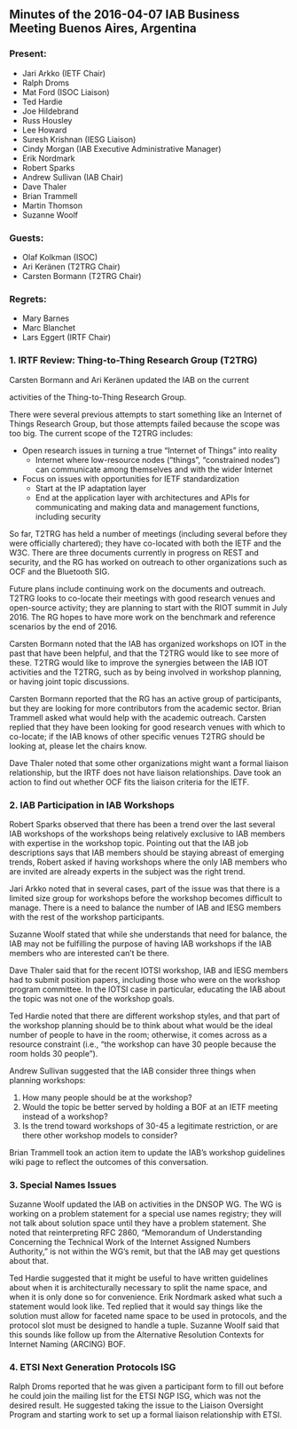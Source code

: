 
Minutes of the 2016-04-07 IAB Business Meeting 
Buenos Aires, Argentina
-----------------------------------------------------------------------


### Present:


* Jari Arkko (IETF Chair)
* Ralph Droms
* Mat Ford (ISOC Liaison)
* Ted Hardie
* Joe Hildebrand
* Russ Housley
* Lee Howard
* Suresh Krishnan (IESG Liaison)
* Cindy Morgan (IAB Executive Administrative Manager)
* Erik Nordmark
* Robert Sparks
* Andrew Sullivan (IAB Chair)
* Dave Thaler
* Brian Trammell
* Martin Thomson
* Suzanne Woolf


### Guests:


* Olaf Kolkman (ISOC)
* Ari Keränen (T2TRG Chair)
* Carsten Bormann (T2TRG Chair)


### Regrets:


* Mary Barnes
* Marc Blanchet
* Lars Eggert (IRTF Chair)


### 1. IRTF Review: Thing-to-Thing Research Group (T2TRG)


Carsten Bormann and Ari Keränen updated the IAB on the current  

activities of the Thing-to-Thing Research Group.


There were several previous attempts to start something like an Internet of Things Research Group, but those attempts failed because the scope was too big. The current scope of the T2TRG includes:


* Open research issues in turning a true “Internet of Things” into reality
	+ Internet where low-resource nodes (“things”, “constrained nodes”) can communicate among themselves and with the wider Internet
* Focus on issues with opportunities for IETF standardization
	+ Start at the IP adaptation layer
	+ End at the application layer with architectures and APIs for communicating and making data and management functions, including security


So far, T2TRG has held a number of meetings (including several before they were officially chartered); they have co-located with both the IETF and the W3C. There are three documents currently in progress on REST and security, and the RG has worked on outreach to other organizations such as OCF and the Bluetooth SIG.


Future plans include continuing work on the documents and outreach. T2TRG looks to co-locate their meetings with good research venues and open-source activity; they are planning to start with the RIOT summit in July 2016. The RG hopes to have more work on the benchmark and reference scenarios by the end of 2016.


Carsten Bormann noted that the IAB has organized workshops on IOT in the past that have been helpful, and that the T2TRG would like to see more of these. T2TRG would like to improve the synergies between the IAB IOT activities and the T2TRG, such as by being involved in workshop planning, or having joint topic discussions.


Carsten Bormann reported that the RG has an active group of participants, but they are looking for more contributors from the academic sector. Brian Trammell asked what would help with the academic outreach. Carsten replied that they have been looking for good research venues with which to co-locate; if the IAB knows of other specific venues T2TRG should be looking at, please let the chairs know.


Dave Thaler noted that some other organizations might want a formal liaison relationship, but the IRTF does not have liaison relationships. Dave took an action to find out whether OCF fits the liaison criteria for the IETF.


### 2. IAB Participation in IAB Workshops


Robert Sparks observed that there has been a trend over the last several IAB workshops of the workshops being relatively exclusive to IAB members with expertise in the workshop topic. Pointing out that the IAB job descriptions says that IAB members should be staying abreast of emerging trends, Robert asked if having workshops where the only IAB members who are invited are already experts in the subject was the right trend.


Jari Arkko noted that in several cases, part of the issue was that there is a limited size group for workshops before the workshop becomes difficult to manage. There is a need to balance the number of IAB and IESG members with the rest of the workshop participants.


Suzanne Woolf stated that while she understands that need for balance, the IAB may not be fulfilling the purpose of having IAB workshops if the IAB members who are interested can’t be there.


Dave Thaler said that for the recent IOTSI workshop, IAB and IESG members had to submit position papers, including those who were on the workshop program committee. In the IOTSI case in particular, educating the IAB about the topic was not one of the workshop goals.


Ted Hardie noted that there are different workshop styles, and that part of the workshop planning should be to think about what would be the ideal number of people to have in the room; otherwise, it comes across as a resource constraint (i.e., “the workshop can have 30 people because the room holds 30 people”).


Andrew Sullivan suggested that the IAB consider three things when planning workshops:


1. How many people should be at the workshop?
2. Would the topic be better served by holding a BOF at an IETF meeting instead of a workshop?
3. Is the trend toward workshops of 30-45 a legitimate restriction, or are there other workshop models to consider?


Brian Trammell took an action item to update the IAB’s workshop guidelines wiki page to reflect the outcomes of this conversation.


### 3. Special Names Issues


Suzanne Woolf updated the IAB on activities in the DNSOP WG. The WG is working on a problem statement for a special use names registry; they will not talk about solution space until they have a problem statement. She noted that reinterpreting RFC 2860, “Memorandum of Understanding Concerning the Technical Work of the Internet Assigned Numbers Authority,” is not within the WG’s remit, but that the IAB may get questions about that.


Ted Hardie suggested that it might be useful to have written guidelines about when it is architecturally necessary to split the name space, and when it is only done so for convenience. Erik Nordmark asked what such a statement would look like. Ted replied that it would say things like the solution must allow for faceted name space to be used in protocols, and the protocol slot must be designed to handle a tuple. Suzanne Woolf said that this sounds like follow up from the Alternative Resolution Contexts for Internet Naming (ARCING) BOF.


### 4. ETSI Next Generation Protocols ISG


Ralph Droms reported that he was given a participant form to fill out before he could join the mailing list for the ETSI NGP ISG, which was not the desired result. He suggested taking the issue to the Liaison Oversight Program and starting work to set up a formal liaison relationship with ETSI.


